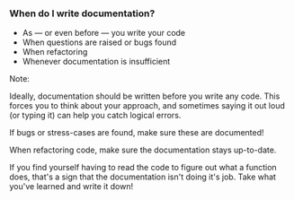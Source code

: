 ### When do I write documentation?

* As — or even before — you write your code <!-- .element: class="fragment" -->
* When questions are raised or bugs found <!-- .element: class="fragment" -->
* When refactoring <!-- .element: class="fragment" -->
* Whenever documentation is insufficient <!-- .element: class="fragment" -->

Note:

Ideally, documentation should be written before you write any code. This forces you to think about your approach, and sometimes saying it out loud (or typing it) can help you catch logical errors.

If bugs or stress-cases are found, make sure these are documented!

When refactoring code, make sure the documentation stays up-to-date.

If you find yourself having to read the code to figure out what a function does, that's a sign that the documentation isn't doing it's job. Take what you've learned and write it down!
